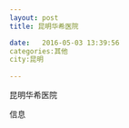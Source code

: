 ```yaml
--- 
layout: post 
title: 昆明华希医院

date:   2016-05-03 13:39:56 
categories:其他  
city:昆明
  
--- 
```

   
昆明华希医院

信息

